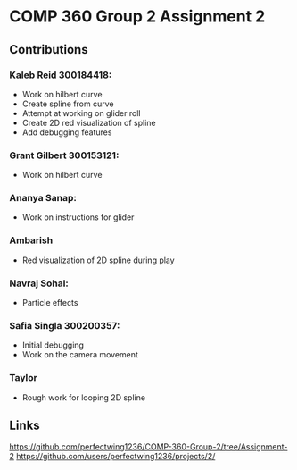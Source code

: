 # COMP 360 Group 2 Assignment 2
## Contributions

### Kaleb Reid 300184418:
* Work on hilbert curve
* Create spline from curve
* Attempt at working on glider roll
* Create 2D red visualization of spline
* Add debugging features

### Grant Gilbert 300153121:
* Work on hilbert curve

### Ananya Sanap:
* Work on instructions for glider

### Ambarish
* Red visualization of 2D spline during play

### Navraj Sohal:
* Particle effects

### Safia Singla 300200357:
* Initial debugging
* Work on the camera movement

### Taylor
* Rough work for looping 2D spline

## Links
https://github.com/perfectwing1236/COMP-360-Group-2/tree/Assignment-2
https://github.com/users/perfectwing1236/projects/2/
